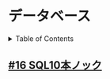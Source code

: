# データベース

<!-- START doctoc generated TOC please keep comment here to allow auto update -->
<!-- DON'T EDIT THIS SECTION, INSTEAD RE-RUN doctoc TO UPDATE -->
<details>
<summary>Table of Contents</summary>

- [#16 SQL10本ノック](#16-sql10%E6%9C%AC%E3%83%8E%E3%83%83%E3%82%AF)

</details>
<!-- END doctoc generated TOC please keep comment here to allow auto update -->

## [#16 SQL10本ノック](./16_SQL)